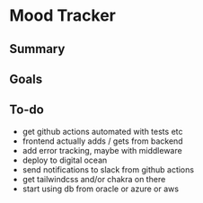 # Mood Tracker

## Summary

## Goals

## To-do

- get github actions automated with tests etc
- frontend actually adds / gets from backend
- add error tracking, maybe with middleware
- deploy to digital ocean
- send notifications to slack from github actions
- get tailwindcss and/or chakra on there
- start using db from oracle or azure or aws

